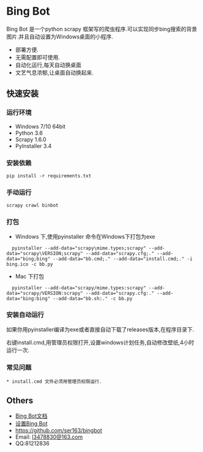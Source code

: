# Bing Bot #



Bing Bot 是一个python scrapy 框架写的爬虫程序.可以实现同步bing搜索的背景图片.并且自动设置为Windows桌面的小程序.

* 部署方便.
* 无需配置即可使用.
* 自动化运行,每天自动换桌面
* 文艺气息浓郁,让桌面自动换起来.
## 快速安装 ##

### 运行环境 ###
- Windows 7/10 64bit
- Python 3.6
- Scrapy 1.6.0
- PyInstaller 3.4
### 安装依赖 ###
  ```
  pip install -r requirements.txt
  ```
### 手动运行 ###
 ```
 scrapy crawl binbot
 ```

### 打包 ###
- Windows 下,使用pyinstaller 命令在Windows下打包为exe
```
  pyinstaller --add-data="scrapy\mime.types;scrapy" --add-data="scrapy\VERSION;scrapy" --add-data="scrapy.cfg;." --add-data="bing;bing" --add-data="bb.cmd;." --add-data="install.cmd;." -i bing.ico -c bb.py
```
- Mac 下打包
```
  pyinstaller --add-data="scrapy/mime.types:scrapy" --add-data="scrapy/VERSION:scrapy" --add-data="scrapy.cfg:." --add-data="bing:bing" --add-data="bb.sh:." -c bb.py
```

### 安装自动运行 ###
如果你用pyinstaller编译为exe或者直接自动下载了releases版本,在程序目录下.

右键install.cmd,用管理员权限打开,设置windows计划任务,自动修改壁纸,4小时运行一次.

### 常见问题 ###
	* install.cmd 文件必须用管理员权限运行.

## Others ##

* [Bing Bot文档](https://www.ser163.cn/doc/)
* [设置Bing Bot](https://www.ser163.cn/doc/BingBot/startbingbot.html)
* <https://github.com/ser163/bingbot>
* Email: <l3478830@163.com>
* QQ:81212836